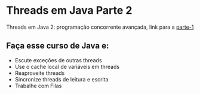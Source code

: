 # Threads em Java Parte 2
Threads em Java 2: programação concorrente avançada, link para a  [parte-1](https://github.com/GabryelBoeira/threads-em-Java-parte-1)

## Faça esse curso de Java e:
- Escute exceções de outras threads
- Use o cache local de variáveis em threads
- Reaproveite threads
- Sincronize threads de leitura e escrita
- Trabalhe com Filas